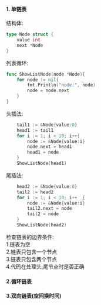 #### 1. 单链表  
结构体:  
```go
type Node struct {
	value int
	next *Node
}
```  

列表循环:  
```go
func ShowListNode(node *Node){
	for node != nil{
		fmt.Println("node:", node)
		node = node.next
	}
}
```  

头插法:  
```go
	tail1 := &Node{value:0}
	head1 := tail1
	for i := 1; i < 10; i++{
		node := &Node{value:i}
		node.next = head1
		head1 = node
	}
	ShowListNode(head1)
```  

尾插法:  
```go
	head2 := &Node{value:0}
	tail2 := head2
	for i := 1; i < 10; i++  {
		node := &Node{value:i}
		tail2.next = node
		tail2 = node
	}
	ShowListNode(head2)
```  
检查链表的边界条件:  
1.链表为空  
2.链表只包含一个节点  
3.链表只包含两个节点  
4.代码在处理头,尾节点时是否正确  

#### 2.循环链表
#### 3.双向链表(空间换时间)


